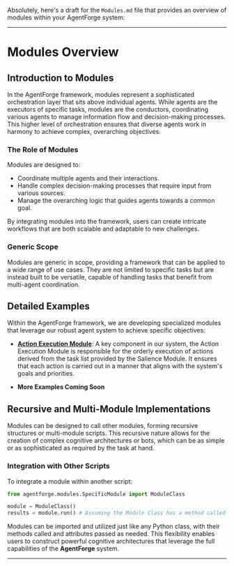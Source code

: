 Absolutely, here's a draft for the `Modules.md` file that provides an overview of modules within your AgentForge system:

---

# Modules Overview

## Introduction to Modules

In the AgentForge framework, modules represent a sophisticated orchestration layer that sits above individual agents. While agents are the executors of specific tasks, modules are the conductors, coordinating various agents to manage information flow and decision-making processes. This higher level of orchestration ensures that diverse agents work in harmony to achieve complex, overarching objectives.

### The Role of Modules

Modules are designed to:

- Coordinate multiple agents and their interactions.
- Handle complex decision-making processes that require input from various sources.
- Manage the overarching logic that guides agents towards a common goal.

By integrating modules into the framework, users can create intricate workflows that are both scalable and adaptable to new challenges.

### Generic Scope

Modules are generic in scope, providing a framework that can be applied to a wide range of use cases.
They are not limited to specific tasks but are instead built to be versatile,
capable of handling tasks that benefit from multi-agent coordination.

## Detailed Examples

Within the AgentForge framework, we are developing specialized modules that leverage our robust agent system to achieve specific objectives:

- **[Action Execution Module](ActionExecution.md)**: A key component in our system, the Action Execution Module is responsible for the orderly execution of actions derived from the task list provided by the Salience Module. It ensures that each action is carried out in a manner that aligns with the system's goals and priorities.


- **More Examples Coming Soon**

## Recursive and Multi-Module Implementations

Modules can be designed to call other modules, forming recursive structures or multi-module scripts. This recursive nature allows for the creation of complex cognitive architectures or bots, which can be as simple or as sophisticated as required by the task at hand.

### Integration with Other Scripts

To integrate a module within another script:

```python
from agentforge.modules.SpecificModule import ModuleClass

module = ModuleClass()
results = module.run() # Assuming the Module Class has a method called run
```

Modules can be imported and utilized just like any Python class, with their methods called and attributes passed as needed. This flexibility enables users to construct powerful cognitive architectures that leverage the full capabilities of the **AgentForge** system.

---